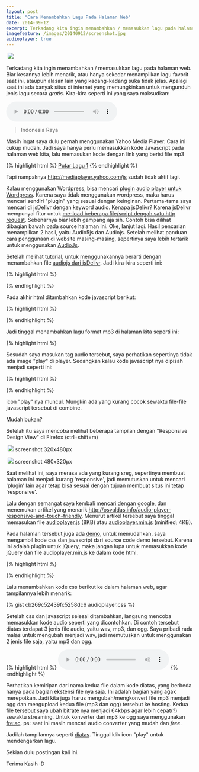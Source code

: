 ```yaml
---
layout: post
title: "Cara Menambahkan Lagu Pada Halaman Web"
date: 2014-09-12
excerpt: Terkadang kita ingin menambahkan / memasukkan lagu pada halaman web. Biar kesannya lebih menarik, atau hanya sekedar menampilkan lagu favorit saat ini, ataupun alasan lain yang kadang-kadang suka tidak jelas. Apalagi saat ini ada banyak situs di internet yang memungkinkan untuk mengunduh jenis lagu secara gratis.
imagefeature: /images/20140912/screenshot.jpg
audioplayer: true
---
```


<a href="{{site.staticurl}}/images/20140912/screenshot.jpg" class="swipebox" title=""><img src="{{site.staticurl}}/static/wait.svg" class="resize js_show loading_image" data-href="/images/20140912/screenshot.jpg" alt="" /></a>
<noscript><img src="{{site.staticurl}}/s720/images/20140912/screenshot.jpg" /></noscript>

Terkadang kita ingin menambahkan / memasukkan lagu pada halaman web. Biar kesannya lebih menarik, atau hanya sekedar menampilkan lagu favorit saat ini, ataupun alasan lain yang kadang-kadang suka tidak jelas. Apalagi saat ini ada banyak situs di internet yang memungkinkan untuk mengunduh jenis lagu secara *gratis*. Kira-kira seperti ini yang saya maksudkan:

<!-- <audio preload="auto" controls>
    <source src="{{site.staticurl}}/misc/CDC_teinytc.mp3" />
    <source src="{{site.staticurl}}/misc/CDC_teinytc.ogg" />
</audio> -->

<audio preload="auto" controls>
    <source src="{{site.staticurl}}/static/4202.mp3" />
    <source src="{{site.staticurl}}/static/4202.ogg" />
</audio>

> Indonesia Raya

Masih ingat saya dulu pernah menggunakan Yahoo Media Player. Cara ini cukup mudah. Jadi saya hanya perlu memasukkan kode Javascript pada halaman web kita, lalu memasukan kode dengan link yang berisi file mp3

{% highlight html %}
<a href="lagu.mp3">Putar Lagu 1</a>
{% endhighlight %}

Tapi nampaknya http://mediaplayer.yahoo.com/js sudah tidak aktif lagi.

Kalau menggunakan Wordpress, bisa mencari <a href="https://www.google.com/search?q=wordpress+audio+player" target="_blank">plugin audio player untuk Wordpress</a>. Karena saya tidak menggunakan wordpress, maka harus mencari sendiri "plugin" yang sesuai dengan keinginan. Pertama-tama saya mencari di jsDelivr dengan keyword audio. Kenapa jsDelivr? Karena jsDelivr mempunyai fitur untuk <a href="https://github.com/jsdelivr/jsdelivr#load-multiple-files-with-single-http-request">me-load beberapa file/script dengah satu http request</a>. Sebenarnya biar lebih gampang aja sih. Contoh bisa dilihat dibagian bawah pada source halaman ini.
Oke, lanjut lagi. Hasil pencarian menampilkan 2 hasil, yaitu Audio5js dan Audiojs. Setelah melihat panduan cara penggunaan di website masing-masing, sepertinya saya lebih tertarik untuk menggunakan <a href="http://kolber.github.io/audiojs/" target="_blank">AudioJs</a>.

Setelah melihat tutorial, untuk menggunakannya berarti dengan menambahkan file <a href="http://www.jsdelivr.com/#!audiojs" target="_blank">audiojs dari jsDelivr</a>. Jadi kira-kira seperti ini:

{% highlight html %}
<script src="https://cdn.jsdelivr.net/g/jquery,jquery.migrate,audiojs"></script>
{% endhighlight %}

Pada akhir html ditambahkan kode javascript berikut:

{% highlight html %}
<script>
  audiojs.events.ready(function() {
    var as = audiojs.createAll();
  });
</script>
{% endhighlight %}

Jadi tinggal menambahkan lagu format mp3 di halaman kita seperti ini:

{% highlight html %}
<audio src="song1.mp3" preload="auto" />
{% endhighlight %}

Sesudah saya masukan tag audio tersebut, saya perhatikan sepertinya tidak ada image "play" di player. Sedangkan kalau kode javascript nya dipisah menjadi seperti ini:

{% highlight html %}
<script src="https://cdn.jsdelivr.net/g/jquery,jquery.migrate"></script>
<script src="https://cdn.jsdelivr.net/audiojs/0.1/audio.min.js"></script>
{% endhighlight %}

icon "play" nya muncul. Mungkin ada yang kurang cocok sewaktu file-file javascript tersebut di combine.

Mudah bukan?


Setelah itu saya mencoba melihat beberapa tampilan dengan "Responsive Design View" di Firefox (ctrl+shift+m)

<a href="{{site.staticurl}}/images/20140912/screenshot2.jpg" class="swipebox" title=""><img src="{{site.staticurl}}/static/wait.svg" class="resize js_show loading_image" data-href="/images/20140912/screenshot2.jpg" alt="" /></a>
<noscript><img src="{{site.staticurl}}/s720/images/20140912/screenshot2.jpg" /></noscript>
screenshot 320x480px

<a href="{{site.staticurl}}/images/20140912/screenshot3.jpg" class="swipebox" title=""><img src="{{site.staticurl}}/static/wait.svg" class="resize js_show loading_image" data-href="/images/20140912/screenshot3.jpg" alt="" /></a>
<noscript><img src="{{site.staticurl}}/s720/images/20140912/screenshot3.jpg" /></noscript>
screenshot 480x320px

Saat melihat ini, saya merasa ada yang kurang sreg, sepertinya membuat halaman ini menjadi kurang 'responsive', jadi memutuskan untuk mencari 'plugin' lain agar tetap bisa sesuai dengan tujuan membuat situs ini tetap 'responsive'.

Lalu dengan semangat saya kembali <a href="https://www.google.com/search?q=responsive%20audio%20player" target="_blank">mencari dengan google</a>, dan menemukan artikel yang menarik <a href="http://osvaldas.info/audio-player-responsive-and-touch-friendly">http://osvaldas.info/audio-player-responsive-and-touch-friendly</a>. Menurut artikel tersebut saya tinggal memasukan file <a href="http://osvaldas.info/examples/audio-player-responsive-and-touch-friendly/audioplayer.js" target="_blank">audioplayer.js</a> (8KB) atau <a href="http://osvaldas.info/examples/audio-player-responsive-and-touch-friendly/audioplayer.min.js">audioplayer.min.js</a> (minified; 4KB).

Pada halaman tersebut juga ada <a href="https://osvaldas.info/examples/audio-player-responsive-and-touch-friendly/">demo</a>, untuk memudahkan, saya mengambil kode css dan javascript dari source code demo tersebut.
Karena ini adalah plugin untuk jQuery, maka jangan lupa untuk memasukkan kode jQuery dan file audioplayer.min.js ke dalam kode html.

{% highlight html %}
<script src="https://cdn.jsdelivr.net/jquery/2.1.1/jquery.js"></script>
<script src="{{site.staticurl}}/js/audioplayer.min.js"></script>
<script>
$( function() {
	$('audio').audioPlayer();
});
</script>
{% endhighlight %}

Lalu menambahkan kode css berikut ke dalam halaman web, agar tampilannya lebih menarik:

{% gist cb269c52439fc5258dc6 audioplayer.css %}

Setelah css dan javascript selesai ditambahkan, langsung mencoba memasukkan kode audio seperti yang dicontohkan. Di contoh tersebut diatas terdapat 3 jenis file audio, yaitu wav, mp3, dan ogg. Saya pribadi rada malas untuk mengubah menjadi wav, jadi memutuskan untuk menggunakan 2 jenis file saja, yaitu mp3 dan ogg.

{% highlight html %}
<audio preload="auto" controls>
    <source src="file_lagu.mp3" />
    <source src="file_lagu.ogg" />
</audio>
{% endhighlight %}

Perhatikan kemiripan dari nama kedua file dalam kode diatas, yang berbeda hanya pada bagian ekstensi file nya saja. Ini adalah bagian yang agak merepotkan. Jadi kita juga harus mengubah/mengkonvert file mp3 menjadi ogg dan mengupload kedua file (mp3 dan ogg) tersebut ke hosting. Kedua file tersebut saya ubah bitrate nya menjadi 64kbps agar lebih cepat(?) sewaktu streaming. Untuk konverter dari mp3 ke ogg saya menggunakan <a href="http://www.freac.org/" target="_blank">fre:ac</a>.
ps: saat ini masih mencari audio converter yang mudah dan *free*.

Jadilah tampilannya seperti <a href="#top">diatas</a>. Tinggal klik icon "play" untuk mendengarkan lagu.

Sekian dulu postingan kali ini.

Terima Kasih :D
